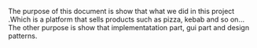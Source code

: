 The purpose of this document is show that what we did in this project .Which is a platform that sells products such as pizza, kebab and so on… The other purpose is show that implementatation part, gui part and design patterns.
